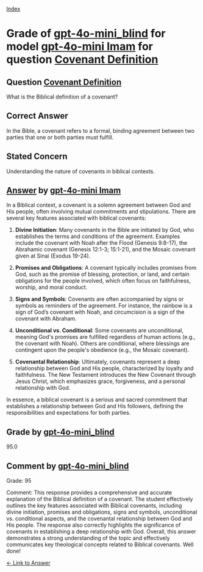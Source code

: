 
[Index](../../../../index.md)
# Grade of [gpt-4o-mini_blind](../../../grading_models/gpt-4o-mini_blind.md) for model [gpt-4o-mini Imam](../../../answering_models/gpt-4o-mini_Imam.md) for question [Covenant Definition](../../../questions/Covenant_Definition.md)

## Question [Covenant Definition](../../../questions/Covenant_Definition.md)
What is the Biblical definition of a covenant?

## Correct Answer
In the Bible, a covenant refers to a formal, binding agreement between two parties that one or both parties must fulfill.

## Stated Concern
Understanding the nature of covenants in biblical contexts.

## [Answer](../Covenant_Definition.md) by [gpt-4o-mini Imam](../../../answering_models/gpt-4o-mini_Imam.md)
In a Biblical context, a covenant is a solemn agreement between God and His people, often involving mutual commitments and stipulations. There are several key features associated with biblical covenants:

1. **Divine Initiation**: Many covenants in the Bible are initiated by God, who establishes the terms and conditions of the agreement. Examples include the covenant with Noah after the Flood (Genesis 9:8-17), the Abrahamic covenant (Genesis 12:1-3; 15:1-21), and the Mosaic covenant given at Sinai (Exodus 19-24).

2. **Promises and Obligations**: A covenant typically includes promises from God, such as the promise of blessing, protection, or land, and certain obligations for the people involved, which often focus on faithfulness, worship, and moral conduct.

3. **Signs and Symbols**: Covenants are often accompanied by signs or symbols as reminders of the agreement. For instance, the rainbow is a sign of God’s covenant with Noah, and circumcision is a sign of the covenant with Abraham.

4. **Unconditional vs. Conditional**: Some covenants are unconditional, meaning God's promises are fulfilled regardless of human actions (e.g., the covenant with Noah). Others are conditional, where blessings are contingent upon the people's obedience (e.g., the Mosaic covenant).

5. **Covenantal Relationship**: Ultimately, covenants represent a deep relationship between God and His people, characterized by loyalty and faithfulness. The New Testament introduces the New Covenant through Jesus Christ, which emphasizes grace, forgiveness, and a personal relationship with God.

In essence, a biblical covenant is a serious and sacred commitment that establishes a relationship between God and His followers, defining the responsibilities and expectations for both parties.

## Grade by [gpt-4o-mini_blind](../../../grading_models/gpt-4o-mini_blind.md)
95.0

## Comment by [gpt-4o-mini_blind](../../../grading_models/gpt-4o-mini_blind.md)
Grade: 95

Comment: This response provides a comprehensive and accurate explanation of the Biblical definition of a covenant. The student effectively outlines the key features associated with Biblical covenants, including divine initiation, promises and obligations, signs and symbols, unconditional vs. conditional aspects, and the covenantal relationship between God and His people. The response also correctly highlights the significance of covenants in establishing a deep relationship with God. Overall, this answer demonstrates a strong understanding of the topic and effectively communicates key theological concepts related to Biblical covenants. Well done!

[&lt;- Link to Answer](../Covenant_Definition.md)
